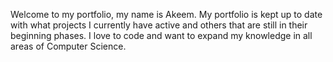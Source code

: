 Welcome to my portfolio, my name is Akeem. My portfolio is kept up to date with what projects I currently have active and others that are still in their beginning phases. I love to code and want to expand my knowledge in all areas of Computer Science. 
